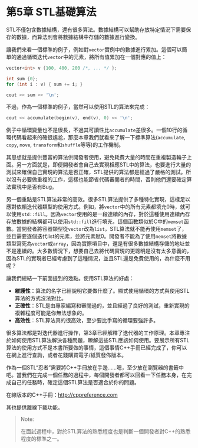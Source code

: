 # 第5章 STL基礎算法

STL不僅包含數據結構，還有很多算法。數據結構可以幫助存放特定情況下需要保存的數據，而算法則會將數據結構中存儲的數據進行變換。

讓我們來看一個標準的例子，例如對`vector`實例中的數據進行累加。這個可以簡單的通過循環迭代`vector`中的元素，將所有值累加在一個對應的值上：

```c++
vector<int> v {100, 400, 200 /*, ... */ };

int sum {0};
for (int i : v) { sum += i; }

cout << sum << '\n';
```

不過，作為一個標準的例子，當然可以使用STL的算法來完成：

```c++
cout << accumulate(begin(v), end(v), 0) << '\n';
```

例子中循環變量也不是很長，不過其可讀性比`accumulate`差很多。一個10行的循環代碼看起來的確很尷尬，那麼本章我們就看來了解一下標準算法(`accumulate`,  `copy`,  `move`,  `transform`和`shuffle`等等)的工作機制。

其思想就是提供豐富的算法供開發者使用，避免耗費大量的時間在重複製造輪子上面。另一方面就是，即便開發者會自己去實現相應STL中的算法，也要進行大量的測試來確保自己實現的算法是否正確，STL提供的算法都是經過了嚴格的測試。所以沒有必要做重複的工作，這樣也能節省代碼審閱者的時間，否則他們還要確定算法實現中是否有Bug。

另一個重點是STL算法非常的高效。很多STL算法提供了多種特化實現，這樣足以應對依賴迭代器類型的使用方式。例如，將`vector`中的所有元素都填充0時，就可以使用`std::fill`。因為`vector`使用的是一段連續的內存，對於這種使用連續內存存放數據的結構都可以使用`std::fill`進行填充，這個函數類似於C中的`memset`函數。當開發者將容器類型從`vector`改為`list`，STL算法就不能再使用`memset`了，並且需要逐個迭代list的元素，並將元素賦0。開發者不能為了使用`memset`將數據類型寫死為`vector`或`array`，因為實際項目中，還是有很多數據結構存儲的地址並不是連續的。大多數情況下，想要自己去將代碼實現的更聰明是沒有太多意義的，因為STL的實現者已經考慮到了這種情況，並且STL還是免費使用的，為什麼不用呢？

讓我們總結一下前面提到的幾點。使用STL算法的好處：

- **維護性**：算法的名字已經說明它要做什麼了。顯式使用循環的方式與使用STL算法的方式沒法對比。
- **正確性**：STL是由專家編寫和審閱過的，並且經過了良好的測試，重新實現的複雜程度可能是你無法想象的。
- **高效性**：STL算法真的很高效，至少要比手寫的循環要強許多。

很多算法都是對迭代器進行操作，第3章已經解釋了迭代器的工作原理。本章專注於如何使用STL算法解決各種問題，瞭解這些STL應該如何使用。要展示所有STL算法的使用方式不是本書所要做的事情，這個事情C++手冊已經完成了，你可以在網上進行查詢，或者花錢購買電子/紙質發佈版本。

作為一個STL“忍者”需要將C++手冊放在手邊……嗯，至少放在瀏覽器的書籤中吧。當我們在完成一個任務的過程中，每個開發者都可以回看一下任務本身，在完成自己的任務時，確定這個STL算法是否適合於你的問題。

在線版本的C++手冊：http://cppreference.com

其也提供離線下載功能。

> Note:
>
> 在面試過程中，對於STL算法的熟悉程度也是判斷一個開發者對C++的熟悉程度的標準之一。

